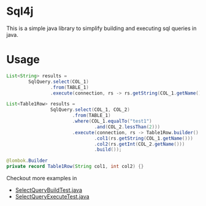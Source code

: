 # Sql4j
This is a simple java library to simplify building and executing sql queries in java.

# Usage

```java
List<String> results =
        SqlQuery.select(COL_1)
                .from(TABLE_1)
                .execute(connection, rs -> rs.getString(COL_1.getName()));
```

```java
List<Table1Row> results =
                SqlQuery.select(COL_1, COL_2)
                        .from(TABLE_1)
                        .where(COL_1.equalTo("test1")
                                .and(COL_2.lessThan(2)))
                        .execute(connection, rs -> Table1Row.builder()
                                .col1(rs.getString(COL_1.getName()))
                                .col2(rs.getInt(COL_2.getName()))
                                .build());

@lombok.Builder
private record Table1Row(String col1, int col2) {}
```

Checkout more examples in
* [SelectQueryBuildTest.java](src/test/java/org/sql4j/sql/query/SelectQueryBuildTest.java)
* [SelectQueryExecuteTest.java](src/test/java/org/sql4j/sql/query/SelectQueryExecuteTest.java)
